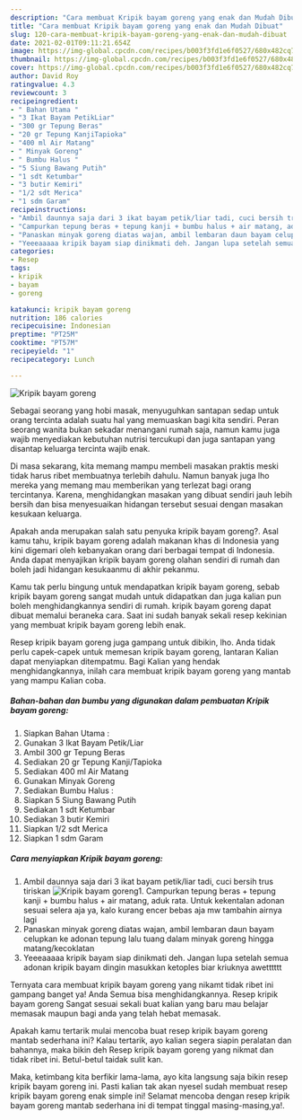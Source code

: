 ```yaml
---
description: "Cara membuat Kripik bayam goreng yang enak dan Mudah Dibuat"
title: "Cara membuat Kripik bayam goreng yang enak dan Mudah Dibuat"
slug: 120-cara-membuat-kripik-bayam-goreng-yang-enak-dan-mudah-dibuat
date: 2021-02-01T09:11:21.654Z
image: https://img-global.cpcdn.com/recipes/b003f3fd1e6f0527/680x482cq70/kripik-bayam-goreng-foto-resep-utama.jpg
thumbnail: https://img-global.cpcdn.com/recipes/b003f3fd1e6f0527/680x482cq70/kripik-bayam-goreng-foto-resep-utama.jpg
cover: https://img-global.cpcdn.com/recipes/b003f3fd1e6f0527/680x482cq70/kripik-bayam-goreng-foto-resep-utama.jpg
author: David Roy
ratingvalue: 4.3
reviewcount: 3
recipeingredient:
- " Bahan Utama "
- "3 Ikat Bayam PetikLiar"
- "300 gr Tepung Beras"
- "20 gr Tepung KanjiTapioka"
- "400 ml Air Matang"
- " Minyak Goreng"
- " Bumbu Halus "
- "5 Siung Bawang Putih"
- "1 sdt Ketumbar"
- "3 butir Kemiri"
- "1/2 sdt Merica"
- "1 sdm Garam"
recipeinstructions:
- "Ambil daunnya saja dari 3 ikat bayam petik/liar tadi, cuci bersih trus tiriskan"
- "Campurkan tepung beras + tepung kanji + bumbu halus + air matang, aduk rata. Untuk kekentalan adonan sesuai selera aja ya, kalo kurang encer bebas aja mw tambahin airnya lagi"
- "Panaskan minyak goreng diatas wajan, ambil lembaran daun bayam celupkan ke adonan tepung lalu tuang dalam minyak goreng hingga matang/kecoklatan"
- "Yeeeaaaaa kripik bayam siap dinikmati deh. Jangan lupa setelah semua adonan kripik bayam dingin masukkan ketoples biar kriuknya awetttttt"
categories:
- Resep
tags:
- kripik
- bayam
- goreng

katakunci: kripik bayam goreng 
nutrition: 186 calories
recipecuisine: Indonesian
preptime: "PT25M"
cooktime: "PT57M"
recipeyield: "1"
recipecategory: Lunch

---
```



![Kripik bayam goreng](https://img-global.cpcdn.com/recipes/b003f3fd1e6f0527/680x482cq70/kripik-bayam-goreng-foto-resep-utama.jpg)

Sebagai seorang yang hobi masak, menyuguhkan santapan sedap untuk orang tercinta adalah suatu hal yang memuaskan bagi kita sendiri. Peran seorang  wanita bukan sekadar menangani rumah saja, namun kamu juga wajib menyediakan kebutuhan nutrisi tercukupi dan juga santapan yang disantap keluarga tercinta wajib enak.

Di masa  sekarang, kita memang mampu membeli masakan praktis meski tidak harus ribet membuatnya terlebih dahulu. Namun banyak juga lho mereka yang memang mau memberikan yang terlezat bagi orang tercintanya. Karena, menghidangkan masakan yang dibuat sendiri jauh lebih bersih dan bisa menyesuaikan hidangan tersebut sesuai dengan masakan kesukaan keluarga. 



Apakah anda merupakan salah satu penyuka kripik bayam goreng?. Asal kamu tahu, kripik bayam goreng adalah makanan khas di Indonesia yang kini digemari oleh kebanyakan orang dari berbagai tempat di Indonesia. Anda dapat menyajikan kripik bayam goreng olahan sendiri di rumah dan boleh jadi hidangan kesukaanmu di akhir pekanmu.

Kamu tak perlu bingung untuk mendapatkan kripik bayam goreng, sebab kripik bayam goreng sangat mudah untuk didapatkan dan juga kalian pun boleh menghidangkannya sendiri di rumah. kripik bayam goreng dapat dibuat memalui beraneka cara. Saat ini sudah banyak sekali resep kekinian yang membuat kripik bayam goreng lebih enak.

Resep kripik bayam goreng juga gampang untuk dibikin, lho. Anda tidak perlu capek-capek untuk memesan kripik bayam goreng, lantaran Kalian dapat menyiapkan ditempatmu. Bagi Kalian yang hendak menghidangkannya, inilah cara membuat kripik bayam goreng yang mantab yang mampu Kalian coba.

<!--inarticleads1-->

##### Bahan-bahan dan bumbu yang digunakan dalam pembuatan Kripik bayam goreng:

1. Siapkan  Bahan Utama :
1. Gunakan 3 Ikat Bayam Petik/Liar
1. Ambil 300 gr Tepung Beras
1. Sediakan 20 gr Tepung Kanji/Tapioka
1. Sediakan 400 ml Air Matang
1. Gunakan  Minyak Goreng
1. Sediakan  Bumbu Halus :
1. Siapkan 5 Siung Bawang Putih
1. Sediakan 1 sdt Ketumbar
1. Sediakan 3 butir Kemiri
1. Siapkan 1/2 sdt Merica
1. Siapkan 1 sdm Garam




<!--inarticleads2-->

##### Cara menyiapkan Kripik bayam goreng:

1. Ambil daunnya saja dari 3 ikat bayam petik/liar tadi, cuci bersih trus tiriskan
<img src="https://img-global.cpcdn.com/steps/3b879e1fdd61f23f/160x128cq70/kripik-bayam-goreng-langkah-memasak-1-foto.jpg" alt="Kripik bayam goreng">1. Campurkan tepung beras + tepung kanji + bumbu halus + air matang, aduk rata. Untuk kekentalan adonan sesuai selera aja ya, kalo kurang encer bebas aja mw tambahin airnya lagi
1. Panaskan minyak goreng diatas wajan, ambil lembaran daun bayam celupkan ke adonan tepung lalu tuang dalam minyak goreng hingga matang/kecoklatan
1. Yeeeaaaaa kripik bayam siap dinikmati deh. Jangan lupa setelah semua adonan kripik bayam dingin masukkan ketoples biar kriuknya awetttttt




Ternyata cara membuat kripik bayam goreng yang nikamt tidak ribet ini gampang banget ya! Anda Semua bisa menghidangkannya. Resep kripik bayam goreng Sangat sesuai sekali buat kalian yang baru mau belajar memasak maupun bagi anda yang telah hebat memasak.

Apakah kamu tertarik mulai mencoba buat resep kripik bayam goreng mantab sederhana ini? Kalau tertarik, ayo kalian segera siapin peralatan dan bahannya, maka bikin deh Resep kripik bayam goreng yang nikmat dan tidak ribet ini. Betul-betul taidak sulit kan. 

Maka, ketimbang kita berfikir lama-lama, ayo kita langsung saja bikin resep kripik bayam goreng ini. Pasti kalian tak akan nyesel sudah membuat resep kripik bayam goreng enak simple ini! Selamat mencoba dengan resep kripik bayam goreng mantab sederhana ini di tempat tinggal masing-masing,ya!.

